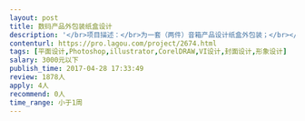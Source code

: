```yaml
---                
layout: post       
title: 数码产品外包装纸盒设计           
description: '</br>项目描述：</br>为一套（两件）音箱产品设计纸盒外包装；</br></br>主要功能点：</br>在能较好保护产品的同时，方便用户打开、拿取；工厂方便印染、生产；</br></br>可参考产品：</br>传统产品的传统包装，能满足基本需求就好。当然更欢迎创新；</br></br>人员要求：</br>具有包装设计经验并付诸印刷、生产；</br>了解生产、印刷流程。</br>'     
contenturl: https://pro.lagou.com/project/2674.html      
tags: [平面设计,Photoshop,illustrator,CorelDRAW,VI设计,封面设计,形象设计]            
salary: 3000元以下          
publish_time: 2017-04-28 17:33:49         
review: 1878人                   
apply: 4人                   
recommend: 0人                   
time_range: 小于1周              
---                 
```

